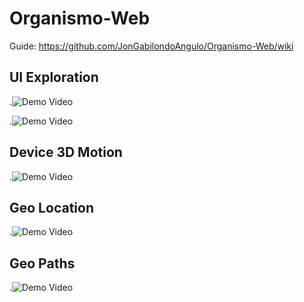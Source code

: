 # Organismo-Web

Guide: https://github.com/JonGabilondoAngulo/Organismo-Web/wiki


UI Exploration
-
.![Demo Video](https://j.gifs.com/zm2J1Y.gif)

.![Demo Video](https://j.gifs.com/k5Jv1Y.gif)

Device 3D Motion
-
.![Demo Video](https://j.gifs.com/wjYLBm.gif)

Geo Location
-
.![Demo Video](https://j.gifs.com/nZMyvY.gif)

Geo Paths
-
.![Demo Video](https://j.gifs.com/qjwQG2.gif)
